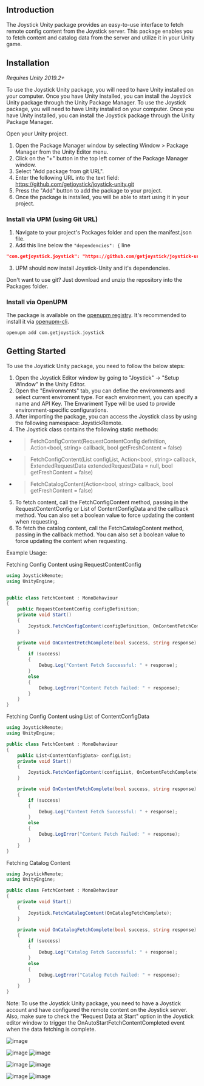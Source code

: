 ## Introduction

The Joystick Unity package provides an easy-to-use interface to fetch remote config content from the Joystick server. This package enables you to fetch content and catalog data from the server and utilize it in your Unity game.

## Installation
*Requires Unity 2019.2+*

To use the Joystick Unity package, you will need to have Unity installed on your computer. Once you have Unity installed, you can install the Joystick Unity package through the Unity Package Manager.
To use the Joystick package, you will need to have Unity installed on your computer. Once you have Unity installed, you can install the Joystick package through the Unity Package Manager.

Open your Unity project.
1. Open the Package Manager window by selecting Window > Package Manager from the Unity Editor menu.
1. Click on the "+" button in the top left corner of the Package Manager window.
1. Select "Add package from git URL".
1. Enter the following URL into the text field: https://github.com/getjoystick/joystick-unity.git
1. Press the "Add" button to add the package to your project.
1. Once the package is installed, you will be able to start using it in your project.

### Install via UPM (using Git URL)
1. Navigate to your project's Packages folder and open the manifest.json file.
2. Add this line below the `"dependencies": {` line
```json
"com.getjoystick.joystick": "https://github.com/getjoystick/joystick-unity.git",
```
3. UPM should now install Joystick-Unity and it's dependencies.

Don't want to use git? Just download and unzip the repository into the Packages folder.

### Install via OpenUPM

The package is available on the [openupm registry](https://openupm.com). It's recommended to install it via [openupm-cli](https://github.com/openupm/openupm-cli).

```
openupm add com.getjoystick.joystick
```

## Getting Started

To use the Joystick Unity package, you need to follow the below steps:

1. Open the Joystick Editor window by going to "Joystick" -> "Setup Window" in the Unity Editor.
2. Open the "Environments" tab, you can define the environments and select current enviroment type. For each environment, you can specify a name and API Key. The Envariment Type will be used to provide environment-specific configurations.
3. After importing the package, you can access the Joystick class by using the following namespace: JoystickRemote.
4. The Joystick class contains the following static methods:
 * > FetchConfigContent(RequestContentConfig definition, Action<bool, string> callback, bool getFreshContent = false)
 * > FetchConfigContent(List<ContentConfigData> configList, Action<bool, string> callback, ExtendedRequestData extendedRequestData = null, bool getFreshContent = false)
 * > FetchCatalogContent(Action<bool, string> callback, bool getFreshContent = false)
5. To fetch content, call the FetchConfigContent method, passing in the RequestContentConfig or List of ContentConfigData and the callback method. You can also set a boolean value to force updating the content when requesting.
6. To fetch the catalog content, call the FetchCatalogContent method, passing in the callback method. You can also set a boolean value to force updating the content when requesting.

Example Usage:

Fetching Config Content using RequestContentConfig

```C#
using JoystickRemote;
using UnityEngine;

 
public class FetchContent : MonoBehaviour
{
    public RequestContentConfig configDefinition;
    private void Start()
    {
        Joystick.FetchConfigContent(configDefinition, OnContentFetchComplete);
    }

    private void OnContentFetchComplete(bool success, string response)
    {
        if (success)
        {
            Debug.Log("Content Fetch Successful: " + response);
        }
        else
        {
            Debug.LogError("Content Fetch Failed: " + response);
        }
    }
}
```
Fetching Config Content using List of ContentConfigData

```C#
using JoystickRemote;
using UnityEngine;

public class FetchContent : MonoBehaviour
{
    public List<ContentConfigData> configList;
    private void Start()
    {
        Joystick.FetchConfigContent(configList, OnContentFetchComplete);
    }

    private void OnContentFetchComplete(bool success, string response)
    {
        if (success)
        {
            Debug.Log("Content Fetch Successful: " + response);
        }
        else
        {
            Debug.LogError("Content Fetch Failed: " + response);
        }
    }
}
```

Fetching Catalog Content
```C#
using JoystickRemote;
using UnityEngine;

public class FetchContent : MonoBehaviour
{
    private void Start()
    {
        Joystick.FetchCatalogContent(OnCatalogFetchComplete);
    }

    private void OnCatalogFetchComplete(bool success, string response)
    {
        if (success)
        {
            Debug.Log("Catalog Fetch Successful: " + response);
        }
        else
        {
            Debug.LogError("Catalog Fetch Failed: " + response);
        }
    }
}
```

Note: To use the Joystick Unity package, you need to have a Joystick account and have configured the remote content on the Joystick server. Also, make sure to check the "Request Data at Start" option in the Joystick editor window to trigger the OnAutoStartFetchContentCompleted event when the data fetching is complete.
 
![image](https://user-images.githubusercontent.com/11285378/224383284-1447eaf4-7c2a-433c-b949-6551f6f288e8.png)
 
 ![image](https://user-images.githubusercontent.com/11285378/224384274-47e73062-5d03-47c9-954f-05fcf89dd835.png)
 ![image](https://user-images.githubusercontent.com/11285378/224384366-685010cc-9f55-44be-8769-85180f82bf00.png)
 
 ![image](https://user-images.githubusercontent.com/11285378/224384474-3a6cab12-a896-4586-bf17-d5921e3e4381.png)
 ![image](https://user-images.githubusercontent.com/11285378/224384716-2132eaf0-6c0f-4c9c-a544-2ff2b7a19848.png)
 
 ![image](https://user-images.githubusercontent.com/11285378/224387587-b407462a-6a0b-4e66-91d4-c5bf2b22d0eb.png)
 ![image](https://user-images.githubusercontent.com/11285378/224387675-ed295da6-d92e-4c1e-8ca3-fbf96f98798b.png)







